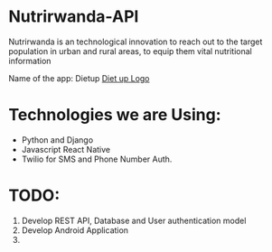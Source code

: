 # Nutrirwanda-API
 Nutrirwanda is an technological innovation to reach out to the target population in urban and rural areas, to equip them vital nutritional information

 Name of the app: Dietup
 [Diet up Logo](logo.jpeg)

# Technologies we are Using:
- Python and Django
- Javascript React Native
- Twilio for SMS and Phone Number Auth.

 # TODO:
 1. Develop REST API, Database and User authentication model
 2. Develop Android Application
 3. 
